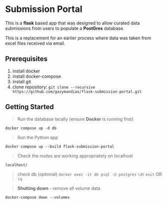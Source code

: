 # Submission Portal

This is a **flask** based app that was designed to allow curated data submissions from users to populate a **PostGres** database.

This is a replacement for an earlier process where data was taken from excel files received via email. 


##  Prerequisites

1. install docker
2. install docker-compose
3. install git
4. clone repository: `git clone --recursive https://github.com/gazymandias/flask-submission-portal.git`


##  Getting Started


> Run the database locally (ensure **Docker** is running first)

`docker compose up -d db`


> Run the Python app

`docker compose up --build flask-submission-portal`

> Check the routes are working appropriately on localhost

`localhost/`

>  check db (optional)
`docker exec -it db psql -U postgres`
`\dt`
`exit` OR `\q`

> **Shutting down** - remove all volume data

`docker-compose down --volumes`